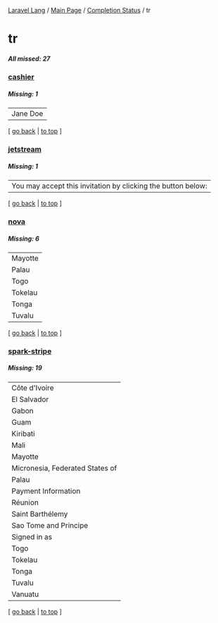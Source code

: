 [Laravel Lang](https://github.com/Laravel-Lang/lang) / [Main Page](../index.md) / [Completion Status](../status.md) / tr

# tr

##### All missed: 27


### [cashier](https://github.com/Laravel-Lang/lang/blob/master/locales/tr/packages/cashier.json)

##### Missing: 1

<table >
<tr><td align="left" >
Jane Doe
</td>
</tr>

</table>


[ [go back](../status.md) | [to top](#) ]

### [jetstream](https://github.com/Laravel-Lang/lang/blob/master/locales/tr/packages/jetstream.json)

##### Missing: 1

<table >
<tr><td align="left" >
You may accept this invitation by clicking the button below:
</td>
</tr>

</table>


[ [go back](../status.md) | [to top](#) ]

### [nova](https://github.com/Laravel-Lang/lang/blob/master/locales/tr/packages/nova.json)

##### Missing: 6

<table >
<tr><td align="left" >
Mayotte
</td>
</tr>
<tr><td align="left" >
Palau
</td>
</tr>
<tr><td align="left" >
Togo
</td>
</tr>
<tr><td align="left" >
Tokelau
</td>
</tr>
<tr><td align="left" >
Tonga
</td>
</tr>
<tr><td align="left" >
Tuvalu
</td>
</tr>

</table>


[ [go back](../status.md) | [to top](#) ]

### [spark-stripe](https://github.com/Laravel-Lang/lang/blob/master/locales/tr/packages/spark-stripe.json)

##### Missing: 19

<table >
<tr><td align="left" >
Côte d'Ivoire
</td>
</tr>
<tr><td align="left" >
El Salvador
</td>
</tr>
<tr><td align="left" >
Gabon
</td>
</tr>
<tr><td align="left" >
Guam
</td>
</tr>
<tr><td align="left" >
Kiribati
</td>
</tr>
<tr><td align="left" >
Mali
</td>
</tr>
<tr><td align="left" >
Mayotte
</td>
</tr>
<tr><td align="left" >
Micronesia, Federated States of
</td>
</tr>
<tr><td align="left" >
Palau
</td>
</tr>
<tr><td align="left" >
Payment Information
</td>
</tr>
<tr><td align="left" >
Réunion
</td>
</tr>
<tr><td align="left" >
Saint Barthélemy
</td>
</tr>
<tr><td align="left" >
Sao Tome and Principe
</td>
</tr>
<tr><td align="left" >
Signed in as
</td>
</tr>
<tr><td align="left" >
Togo
</td>
</tr>
<tr><td align="left" >
Tokelau
</td>
</tr>
<tr><td align="left" >
Tonga
</td>
</tr>
<tr><td align="left" >
Tuvalu
</td>
</tr>
<tr><td align="left" >
Vanuatu
</td>
</tr>

</table>


[ [go back](../status.md) | [to top](#) ]

